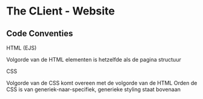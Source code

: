 # The CLient - Website

## Code Conventies

HTML (EJS)

Volgorde van de HTML elementen is hetzelfde als de pagina structuur


CSS

Volgorde van de CSS komt overeen met de volgorde van de HTML
Orden de CSS is van generiek-naar-specifiek, generieke styling staat bovenaan

